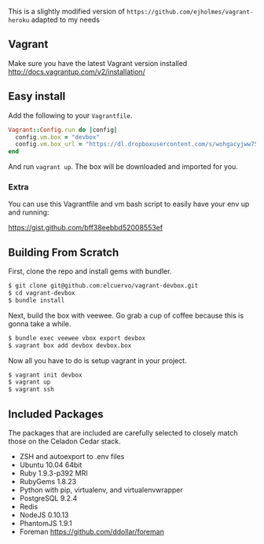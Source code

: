 This is a slightly modified version of `https://github.com/ejholmes/vagrant-heroku` adapted
to my needs

## Vagrant
Make sure you have the latest Vagrant version installed http://docs.vagrantup.com/v2/installation/

## Easy install
Add the following to your `Vagrantfile`.

```ruby
Vagrant::Config.run do |config|
  config.vm.box = "devbox"
  config.vm.box_url = "https://dl.dropboxusercontent.com/s/wohgacyjww7518t/devbox.box?token_hash=AAGFbluNsITN0_pijsvmS7DiKI8qhFHa6FlGOsuvFeIo8w&dl=1"
end
```

And run `vagrant up`. The box will be downloaded and imported for you.

### Extra

You can use this Vagrantfile and vm bash script to easily have your env up and
running:

https://gist.github.com/bff38eebbd52008553ef

## Building From Scratch

First, clone the repo and install gems with bundler.

```bash
$ git clone git@github.com:elcuervo/vagrant-devbox.git
$ cd vagrant-devbox
$ bundle install
```

Next, build the box with veewee. Go grab a cup of coffee because this is gonna
take a while.

```bash
$ bundle exec veewee vbox export devbox
$ vagrant box add devbox devbox.box
```

Now all you have to do is setup vagrant in your project.

```bash
$ vagrant init devbox
$ vagrant up
$ vagrant ssh
```

## Included Packages

The packages that are included are carefully selected to closely match those on
the Celadon Cedar stack.

* ZSH and autoexport to .env files
* Ubuntu 10.04 64bit
* Ruby 1.9.3-p392 MRI
* RubyGems 1.8.23
* Python with pip, virtualenv, and virtualenvwrapper
* PostgreSQL 9.2.4
* Redis
* NodeJS 0.10.13
* PhantomJS 1.9.1
* Foreman https://github.com/ddollar/foreman
